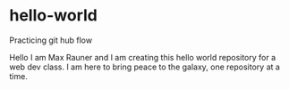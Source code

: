 # hello-world
Practicing git hub flow

Hello I am Max Rauner and I am creating this hello world repository for a web dev class.
I am here to bring peace to the galaxy, one repository at a time.
